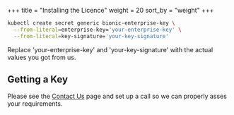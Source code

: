 +++
title = "Installing the Licence"
weight = 20
sort_by = "weight"
+++

```sh
kubectl create secret generic bionic-enterprise-key \
  --from-literal=enterprise-key='your-enterprise-key' \
  --from-literal=key-signature='your-key-signature'
```

Replace 'your-enterprise-key' and 'your-key-signature' with the actual values you got from us.

## Getting a Key

Please see the [Contact Us](https://bionic-gpt.com/contact/) page and set up a call so we can properly asses your requirements.
